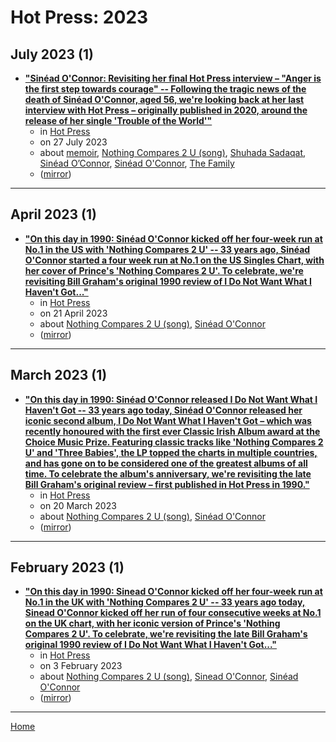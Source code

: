 # Hot Press: 2023

## July 2023 (1)

 - [**"Sinéad O'Connor: Revisiting her final Hot Press interview – "Anger is the first step towards courage" -- Following the tragic news of the death of Sinéad O'Connor, aged 56, we're looking back at her last interview with Hot Press – originally published in 2020, around the release of her single 'Trouble of the World'"**](https://www.hotpress.com/music/sinead-oconnor-revisiting-her-final-hot-press-interview-anger-is-the-first-step-towards-courage-22981817)
    - in [Hot Press](../../../publications/f-j/hot-press/index.md)
    - on 27 July 2023
    - about [memoir](../../../topics/memoir/index.md), [Nothing Compares 2 U (song)](../../../topics/song/nothing-compares-2-u/index.md), [Shuhada Sadaqat](../../../topics/shuhada-sadaqat/index.md), [Sinéad O’Connor](../../../topics/sin-ad-o-connor/index.md), [Sinéad O'Connor](../../../topics/sin-ad-o-connor/index.md), [The Family](../../../topics/the-family/index.md)
    - ([mirror](https://web.archive.org/web/*/https://www.hotpress.com/music/sinead-oconnor-revisiting-her-final-hot-press-interview-anger-is-the-first-step-towards-courage-22981817))

----

## April 2023 (1)

 - [**"On this day in 1990: Sinéad O'Connor kicked off her four-week run at No.1 in the US with 'Nothing Compares 2 U' -- 33 years ago, Sinéad O'Connor started a four week run at No.1 on the US Singles Chart, with her cover of Prince's 'Nothing Compares 2 U'. To celebrate, we're revisiting Bill Graham's original 1990 review of I Do Not Want What I Haven't Got..."**](https://www.hotpress.com/music/on-this-day-in-1990-sinead-oconnor-kicked-off-her-four-week-run-at-no-1-in-the-us-with-nothing-compares-2-u-22963912)
    - in [Hot Press](../../../publications/f-j/hot-press/index.md)
    - on 21 April 2023
    - about [Nothing Compares 2 U (song)](../../../topics/song/nothing-compares-2-u/index.md), [Sinéad O'Connor](../../../topics/sin-ad-o-connor/index.md)
    - ([mirror](https://web.archive.org/web/*/https://www.hotpress.com/music/on-this-day-in-1990-sinead-oconnor-kicked-off-her-four-week-run-at-no-1-in-the-us-with-nothing-compares-2-u-22963912))

----

## March 2023 (1)

 - [**"On this day in 1990: Sinéad O'Connor released I Do Not Want What I Haven't Got -- 33 years ago today, Sinéad O'Connor released her iconic second album, I Do Not Want What I Haven't Got – which was recently honoured with the first ever Classic Irish Album award at the Choice Music Prize. Featuring classic tracks like 'Nothing Compares 2 U' and 'Three Babies', the LP topped the charts in multiple countries, and has gone on to be considered one of the greatest albums of all time. To celebrate the album's anniversary, we're revisiting the late Bill Graham's original review – first published in Hot Press in 1990."**](https://www.hotpress.com/music/on-this-day-in-1990-sinead-oconnor-released-i-do-not-want-what-i-havent-got-22957843)
    - in [Hot Press](../../../publications/f-j/hot-press/index.md)
    - on 20 March 2023
    - about [Nothing Compares 2 U (song)](../../../topics/song/nothing-compares-2-u/index.md), [Sinéad O'Connor](../../../topics/sin-ad-o-connor/index.md)
    - ([mirror](https://web.archive.org/web/*/https://www.hotpress.com/music/on-this-day-in-1990-sinead-oconnor-released-i-do-not-want-what-i-havent-got-22957843))

----

## February 2023 (1)

 - [**"On this day in 1990: Sinead O'Connor kicked off her four-week run at No.1 in the UK with 'Nothing Compares 2 U' -- 33 years ago today, Sinead O'Connor kicked off her run of four consecutive weeks at No.1 on the UK chart, with her iconic version of Prince's 'Nothing Compares 2 U'. To celebrate, we're revisiting the late Bill Graham's original 1990 review of I Do Not Want What I Haven't Got..."**](https://www.hotpress.com/music/on-this-day-in-1990-sinead-oconnor-kicked-off-her-four-week-run-at-no-1-in-the-uk-with-nothing-compares-2-u-22950105)
    - in [Hot Press](../../../publications/f-j/hot-press/index.md)
    - on 3 February 2023
    - about [Nothing Compares 2 U (song)](../../../topics/song/nothing-compares-2-u/index.md), [Sinead O'Connor](../../../topics/sinead-o-connor/index.md), [Sinéad O'Connor](../../../topics/sin-ad-o-connor/index.md)
    - ([mirror](https://web.archive.org/web/*/https://www.hotpress.com/music/on-this-day-in-1990-sinead-oconnor-kicked-off-her-four-week-run-at-no-1-in-the-uk-with-nothing-compares-2-u-22950105))

----

[Home](../index.md)
